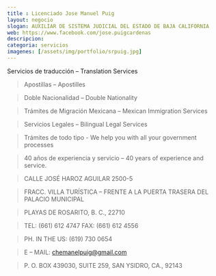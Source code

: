 ```yaml
---
title : Licenciado Jose Manuel Puig
layout: negocio
slogan: AUXILIAR DE SISTEMA JUDICIAL DEL ESTADO DE BAJA CALIFORNIA
web: https://www.facebook.com/jose.puigcardenas
descripcion: 
categoria: servicios
imagenes: [/assets/img/portfolio/srpuig.jpg]
---
```


Servicios de traducción – Translation Services

>Apostillas – Apostilles

>Doble Nacionalidad – Double Nationality

>Trámites de Migración Mexicana – Mexican Immigration Services

>Servicios Legales – Bilingual Legal Services

>Trámites de todo tipo -  We help you with all your government processes

>40 años  de experiencia y servicio – 40 years of experience and service.

>CALLE JOSÉ HAROZ AGUILAR 2500-5

>FRACC. VILLA TURÍSTICA – FRENTE A LA PUERTA TRASERA DEL PALACIO MUNICIPAL

>PLAYAS DE ROSARITO,  B. C., 22710

>TEL: (661) 612 4747 FAX: (661) 612 4556 

>PH. IN THE US: (619) 730 0654

>E – MAIL: <chemanelpuig@gmail.com>

>P. O. BOX 439030, SUITE 259, SAN YSIDRO, CA., 92143   
